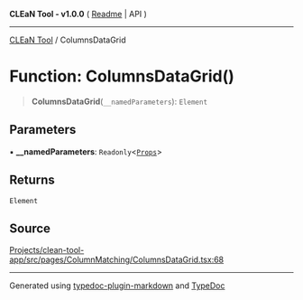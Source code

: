 **CLEaN Tool - v1.0.0** ( [Readme](../README.md) \| API )

***

[CLEaN Tool](../exports.md) / ColumnsDataGrid

# Function: ColumnsDataGrid()

> **ColumnsDataGrid**(`__namedParameters`): `Element`

## Parameters

▪ **\_\_namedParameters**: `Readonly`\<[`Props`](../interfaces/Props.md)\>

## Returns

`Element`

## Source

[Projects/clean-tool-app/src/pages/ColumnMatching/ColumnsDataGrid.tsx:68](https://github.com/yuckyh/clean-tool-app/)

***

Generated using [typedoc-plugin-markdown](https://www.npmjs.com/package/typedoc-plugin-markdown) and [TypeDoc](https://typedoc.org/)
